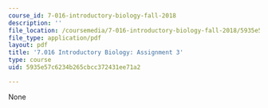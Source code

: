 ```yaml
---
course_id: 7-016-introductory-biology-fall-2018
description: ''
file_location: /coursemedia/7-016-introductory-biology-fall-2018/5935e57c6234b265cbcc372431ee71a2_MIT7_016F18PS3.pdf
file_type: application/pdf
layout: pdf
title: '7.016 Introductory Biology: Assignment 3'
type: course
uid: 5935e57c6234b265cbcc372431ee71a2

---
```

None